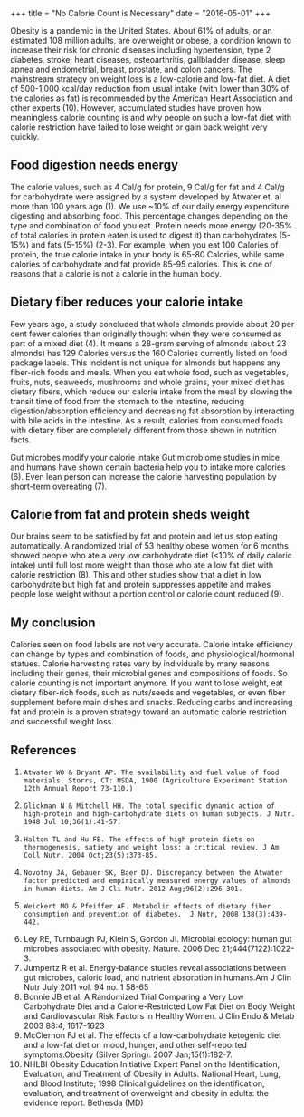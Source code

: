 +++
title = "No Calorie Count is Necessary"
date = "2016-05-01"
+++

Obesity is a pandemic in the United States. About 61% of adults, or an estimated 108 million adults, are overweight or obese, a condition known to increase their risk for chronic diseases including hypertension, type 2 diabetes, stroke, heart diseases, osteoarthritis, gallbladder disease, sleep apnea and endometrial, breast, prostate, and colon cancers. The mainstream strategy on weight loss is a low-calorie and low-fat diet. A diet of 500-1,000 kcal/day reduction from usual intake (with lower than 30% of the calories as fat) is recommended by the American Heart Association and other experts (10). However, accumulated studies have proven how meaningless calorie counting is and why people on such a low-fat diet with calorie restriction have failed to lose weight or gain back weight very quickly. 
 
## Food digestion needs energy

The calorie values, such as 4 Cal/g for protein, 9 Cal/g for fat and 4 Cal/g for carbohydrate were assigned by a system developed by Atwater et. al more than 100 years ago (1). We use ~10% of our daily energy expenditure digesting and absorbing food. This percentage changes depending on the type and combination of food you eat. Protein needs more energy (20-35% of total calories in protein eaten is used to digest it) than carbohydrates (5-15%) and fats (5-15%) (2-3). For example, when you eat 100 Calories of protein, the true calorie intake in your body is 65-80 Calories, while same calories of carbohydrate and fat provide 85-95 calories. This is one of reasons that a calorie is not a calorie in the human body.
 
## Dietary fiber reduces your calorie intake

Few years ago, a study concluded that whole almonds provide about 20 per cent fewer calories than originally thought when they were consumed as part of a mixed diet (4). It means a 28-gram serving of almonds (about 23 almonds) has 129 Calories versus the 160 Calories currently listed on food package labels. This incident is not unique for almonds but happens any fiber-rich foods and meals. When you eat whole food, such as vegetables, fruits, nuts, seaweeds, mushrooms and whole grains, your mixed diet has dietary fibers, which reduce our calorie intake from the meal by slowing the transit time of food from the stomach to the intestine, reducing digestion/absorption efficiency and decreasing fat absorption by interacting with bile acids in the intestine. As a result, calories from consumed foods with dietary fiber are completely different from those shown in nutrition facts. 

Gut microbes modify your calorie intake
Gut microbiome studies in mice and humans have shown certain bacteria help you to intake more calories (6). Even lean person can increase the calorie harvesting population by short-term overeating (7). 

## Calorie from fat and protein sheds weight

Our brains seem to be satisfied by fat and protein and let us stop eating automatically. A randomized trial of 53 healthy obese women for 6 months showed people who ate a very low carbohydrate diet (<10% of daily caloric intake) until full lost more weight than those who ate a low fat diet with calorie restriction (8). This and other studies show that a diet in low carbohydrate but high fat and protein suppresses appetite and makes people lose weight without a portion control or calorie count reduced (9).   

## My conclusion 

Calories seen on food labels are not very accurate. Calorie intake efficiency can change by types and combination of foods, and physiological/hormonal statues. Calorie harvesting rates vary by individuals by many reasons including their genes, their microbial genes and compositions of foods. So calorie counting is not important anymore. If you want to lose weight, eat dietary fiber-rich foods, such as nuts/seeds and vegetables, or even fiber supplement before main dishes and snacks. Reducing carbs and increasing fat and protein is a proven strategy toward an automatic calorie restriction and successful weight loss.  
 
## References

1.     Atwater WO & Bryant AP. The availability and fuel value of food materials. Storrs, CT: USDA, 1900 (Agriculture Experiment Station 12th Annual Report 73-110.)
2.     Glickman N & Mitchell HH. The total specific dynamic action of high-protein and high-carbohydrate diets on human subjects. J Nutr. 1948 Jul 10;36(1):41-57.
3.     Halton TL and Hu FB. The effects of high protein diets on thermogenesis, satiety and weight loss: a critical review. J Am Coll Nutr. 2004 Oct;23(5):373-85.
4.     Novotny JA, Gebauer SK, Baer DJ. Discrepancy between the Atwater factor predicted and empirically measured energy values of almonds in human diets. Am J Cli Nutr. 2012 Aug;96(2):296-301.
5.     Weickert MO & Pfeiffer AF. Metabolic effects of dietary fiber consumption and prevention of diabetes.  J Nutr, 2008 138(3):439-442.
6.  Ley RE, Turnbaugh PJ, Klein S, Gordon JI. Microbial ecology: human gut microbes associated with obesity. Nature. 2006 Dec 21;444(7122):1022-3.
7.  Jumpertz R et al. Energy-balance studies reveal associations between gut microbes, caloric load, and nutrient absorption in humans.Am J Clin Nutr July 2011 vol. 94 no. 1 58-65
8.  Bonnie JB et al. A Randomized Trial Comparing a Very Low Carbohydrate Diet and a Calorie-Restricted Low Fat Diet on Body Weight and Cardiovascular Risk Factors in Healthy Women. J Clin Endo & Metab 2003 88:4, 1617-1623 
9.  McClernon FJ et al. The effects of a low-carbohydrate ketogenic diet and a low-fat diet on mood, hunger, and other self-reported symptoms.Obesity (Silver Spring). 2007 Jan;15(1):182-7.
10.  NHLBI Obesity Education Initiative Expert Panel on the Identification, Evaluation, and Treatment of Obesity in Adults. National Heart, Lung, and Blood Institute; 1998 Clinical guidelines on the identification, evaluation, and treatment of overweight and obesity in adults: the evidence report. Bethesda (MD)


